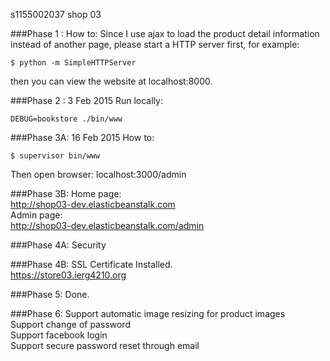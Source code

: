 s1155002037 shop 03

###Phase 1 :
How to:
Since I use ajax to load the product detail information instead of another page, please start a HTTP server first, for example:
```
$ python -m SimpleHTTPServer
```
then you can view the website at localhost:8000.

###Phase 2 :
3 Feb 2015
Run locally: 
```
DEBUG=bookstore ./bin/www
```

###Phase 3A:
16 Feb 2015
How to:
```
$ supervisor bin/www
```
Then open browser: localhost:3000/admin

###Phase 3B:
Home page:   
http://shop03-dev.elasticbeanstalk.com   
Admin page:    
http://shop03-dev.elasticbeanstalk.com/admin   

###Phase 4A:
Security   

###Phase 4B:
SSL Certificate Installed.  
https://store03.ierg4210.org  
  
###Phase 5:
Done.

###Phase 6:
Support automatic image resizing for product images  
Support change of password  
Support facebook login  
Support secure password reset through email  


